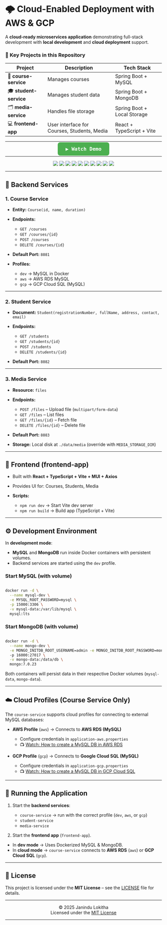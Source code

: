 # 🌩️ Cloud-Enabled Deployment with **AWS** & **GCP**

A **cloud-ready microservices application** demonstrating full-stack development with **local development** and **cloud deployment** support.

### 🔹 Key Projects in this Repository

| Project                | Description                                | Tech Stack                             |
| ---------------------- | ------------------------------------------ | -------------------------------------- |
| 📘 **course-service**  | Manages courses                            | Spring Boot + MySQL                    |
| 🎓 **student-service** | Manages student data                       | Spring Boot + MongoDB                  |
| 🗂️ **media-service**  | Handles file storage       | Spring Boot + Local Storage |
| 💻 **frontend-app**    | User interface for Courses, Students, Media | React + TypeScript + Vite              |

---

<p align="center"> <a href="https://drive.google.com/file/d/1_8cZFj6s3nJ5NYVW0jUezo-OADNyMfED/view?usp=sharing" target="_blank" style="text-decoration: none;"> <kbd style="padding: 12px 25px; font-size: 16px; border-radius: 8px; background-color: #4CAF50; color: white; font-weight: bold; cursor: pointer;"> ▶ Watch Demo </kbd> </a> </p>

---

<p align="center">
  <a href="https://www.java.com/" target="_blank"><img src="https://img.shields.io/badge/Java-000000?style=for-the-badge&logo=openjdk&logoColor=white"></a>
  <a href="https://spring.io/projects/spring-boot" target="_blank"><img src="https://img.shields.io/badge/SpringBoot-000000?style=for-the-badge&logo=springboot&logoColor=white"></a>
  <a href="https://www.mysql.com/" target="_blank"><img src="https://img.shields.io/badge/MySQL-000000?style=for-the-badge&logo=mysql&logoColor=white"></a>
  <a href="https://www.mongodb.com/" target="_blank"><img src="https://img.shields.io/badge/MongoDB-000000?style=for-the-badge&logo=mongodb&logoColor=white"></a>
  <a href="https://react.dev/" target="_blank"><img src="https://img.shields.io/badge/React-000000?style=for-the-badge&logo=react&logoColor=white"></a>
  <a href="https://www.typescriptlang.org/" target="_blank"><img src="https://img.shields.io/badge/TypeScript-000000?style=for-the-badge&logo=typescript&logoColor=white"></a>
  <a href="https://vitejs.dev/" target="_blank"><img src="https://img.shields.io/badge/Vite-000000?style=for-the-badge&logo=vite&logoColor=white"></a>
  <a href="https://www.docker.com/" target="_blank"><img src="https://img.shields.io/badge/Docker-000000?style=for-the-badge&logo=docker&logoColor=white"></a>
  <a href="https://aws.amazon.com/" target="_blank"><img src="https://img.shields.io/badge/AWS-000000?style=for-the-badge&logo=amazonaws&logoColor=white"></a>
  <a href="https://cloud.google.com/" target="_blank"><img src="https://img.shields.io/badge/GCP-000000?style=for-the-badge&logo=googlecloud&logoColor=white"></a>
</p>

---

## 📌 Backend Services

### 1. Course Service

* **Entity:** `Course(id, name, duration)`
* **Endpoints:**

    * `GET /courses`
    * `GET /courses/{id}`
    * `POST /courses`
    * `DELETE /courses/{id}`
* **Default Port:** `8081`
* **Profiles:**

    * `dev` → MySQL in Docker
    * `aws` → AWS RDS MySQL
    * `gcp` → GCP Cloud SQL (MySQL)

---

### 2. Student Service

* **Document:** `Student(registrationNumber, fullName, address, contact, email)`
* **Endpoints:**

    * `GET /students`
    * `GET /students/{id}`
    * `POST /students`
    * `DELETE /students/{id}`
* **Default Port:** `8082`

---

### 3. Media Service

* **Resource:** `files`
* **Endpoints:**

    * `POST /files` – Upload file (`multipart/form-data`)
    * `GET /files` – List files
    * `GET /files/{id}` – Fetch file
    * `DELETE /files/{id}` – Delete file
* **Default Port:** `8083`
* **Storage:** Local disk at `./data/media` (override with `MEDIA_STORAGE_DIR`)

---

## 🎨 Frontend (frontend-app)

* Built with **React + TypeScript + Vite + MUI + Axios**
* Provides UI for: Courses, Students, Media
* **Scripts:**

    * `npm run dev` → Start Vite dev server
    * `npm run build` → Build app (TypeScript + Vite)

---

## ⚙️ Development Environment

In **development mode**:

* **MySQL** and **MongoDB** run inside Docker containers with persistent volumes.
* Backend services are started using the `dev` profile.

### Start MySQL (with volume)

```bash

docker run -d \
  --name mysql-dev \
  -e MYSQL_ROOT_PASSWORD=mysql \
  -p 15000:3306 \
  -v mysql-data:/var/lib/mysql \
  mysql:lts
```

### Start MongoDB (with volume)

```bash

docker run -d \
  --name mongo-dev \
  -e MONGO_INITDB_ROOT_USERNAME=admin -e MONGO_INITDB_ROOT_PASSWORD=mongo
  -p 16000:27017 \
  -v mongo-data:/data/db \
  mongo:7.0.23
```

Both containers will persist data in their respective Docker volumes (`mysql-data`, `mongo-data`).

---

## ☁️ Cloud Profiles (Course Service Only)

The `course-service` supports cloud profiles for connecting to external MySQL databases:

* **AWS Profile** (`aws`) → Connects to **AWS RDS (MySQL)**

    * Configure credentials in `application-aws.properties`
    * 📺 [Watch: How to create a MySQL DB in AWS RDS](https://youtu.be/3lRoZ-b2A04?si=ctReXSdGcdnIZDvw)

* **GCP Profile** (`gcp`) → Connects to **Google Cloud SQL (MySQL)**

    * Configure credentials in `application-gcp.properties`
    * 📺 [Watch: How to create a MySQL DB in GCP Cloud SQL](https://youtu.be/0K7LpX-jrGY?si=9Se4fB9mqGmB7Yjt)

---

## 🚀 Running the Application

1. Start the **backend services**:

    * `course-service` → run with the correct profile (`dev`, `aws`, or `gcp`)
    * `student-service`
    * `media-service`


2. Start the **frontend app** (`frontend-app`).
* In **dev mode** → Uses Dockerized MySQL & MongoDB.
* In **cloud mode** → `course-service` connects to **AWS RDS** (`aws`) or **GCP Cloud SQL** (`gcp`).

---

## 📄 License

This project is licensed under the **MIT License** – see the [LICENSE](LICENSE) file for details.

---

<p align="center">
  &copy; 2025 Janindu Lokitha <br/>
  Licensed under the <a href="LICENSE">MIT License</a>
</p>  

---